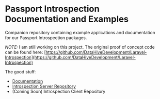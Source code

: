 # Passport Introspection Documentation and Examples

Companion repository containing example applications and documentation for our Passport Introspection packages.

*NOTE:* I am still working on this project. The original proof of concept code can be found here: [https://github.com/DataHiveDevelopment/Laravel-Introspection](https://github.com/DataHiveDevelopment/Laravel-Introspection)

The good stuff:

- [Documentation](https://app.gitbook.com/@rearmedhalo/s/passport-introspection/)
- [Introspection Server Repository](https://github.com/DataHiveDevelopment/passport-introspection-server)
- (Coming Soon) Introspection Client Repository
